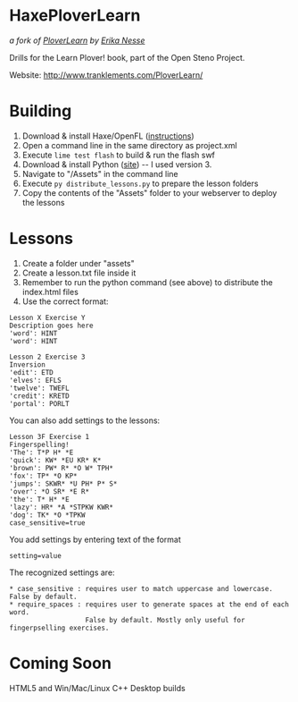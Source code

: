 HaxePloverLearn
===========

*a fork of [PloverLearn](https://github.com/erika-n/PloverLearn) by [Erika Nesse](https://github.com/erika-n)*

Drills for the Learn Plover! book, part of the Open Steno Project. 

Website: http://www.tranklements.com/PloverLearn/

Building
========

1. Download & install Haxe/OpenFL ([instructions](http://www.openfl.org/documentation/getting-started/installing-openfl/))
2. Open a command line in the same directory as project.xml
3. Execute ```lime test flash``` to build & run the flash swf
4. Download & install Python ([site](https://www.python.org/downloads/)) -- I used version 3.
5. Navigate to "/Assets" in the command line
6. Execute ```py distribute_lessons.py``` to prepare the lesson folders
7. Copy the contents of the "Assets" folder to your webserver to deploy the lessons

Lessons
=======

1. Create a folder under "assets"
2. Create a lesson.txt file inside it
3. Remember to run the python command (see above) to distribute the index.html files
4. Use the correct format:

```
Lesson X Exercise Y
Description goes here
'word': HINT
'word': HINT
```

```
Lesson 2 Exercise 3
Inversion
'edit': ETD
'elves': EFLS
'twelve': TWEFL
'credit': KRETD
'portal': PORLT
```

You can also add settings to the lessons:

```
Lesson 3F Exercise 1
Fingerspelling!
'The': T*P H* *E
'quick': KW* *EU KR* K*
'brown': PW* R* *O W* TPH*
'fox': TP* *O KP*
'jumps': SKWR* *U PH* P* S*
'over': *O SR* *E R*
'the': T* H* *E
'lazy': HR* *A *STPKW KWR*
'dog': TK* *O *TPKW
case_sensitive=true
```

You add settings by entering text of the format

```
setting=value
```

The recognized settings are:
	
	* case_sensitive : requires user to match uppercase and lowercase. False by default.
	* require_spaces : requires user to generate spaces at the end of each word. 
	                   False by default. Mostly only useful for fingerpselling exercises.


Coming Soon
===========

HTML5 and Win/Mac/Linux C++ Desktop builds
